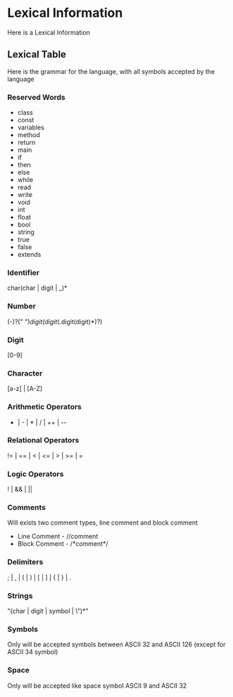 # Lexical Information

Here is a Lexical Information

## Lexical Table

Here is the grammar for the language, with all symbols accepted by the language

### Reserved Words

* class
* const
* variables
* method
* return
* main
* if
* then
* else
* while
* read
* write
* void
* int
* float
* bool
* string
* true
* false
* extends

### Identifier

char(char | digit | _)*

### Number

(-)?(" ")*digit(digit*(.digit(digit)*)?)

### Digit

[0-9]

### Character

[a-z] | [A-Z]

### Arithmetic Operators

+ | - | * | / | ++ | --

### Relational Operators

!= | == | < | <= | > | >= | =

### Logic Operators

! | && | ||

### Comments

Will exists two comment types, line comment and block comment

* Line Comment - //comment
* Block Comment - /\*comment\*/

### Delimiters

; | , | ( | ) | [ | ] | { | } | .

### Strings

"(char | digit | symbol | \\")*"

### Symbols

Only will be accepted symbols between ASCII 32 and ASCII 126 (except for ASCII 34 symbol)

### Space

Only will be accepted like space symbol ASCII 9 and ASCII 32
